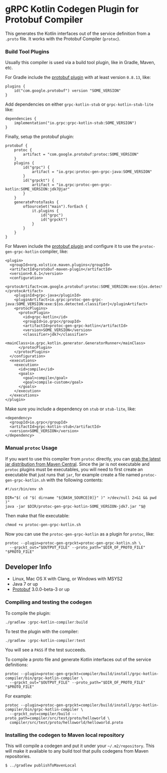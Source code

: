 gRPC Kotlin Codegen Plugin for Protobuf Compiler
================================================

This generates the Kotlin interfaces out of the service definition from a
`.proto` file. It works with the Protobuf Compiler (`protoc`).

### Build Tool Plugins

Usually this compiler is used via a build tool plugin, like in Gradle, Maven, etc.

For Gradle include the [protobuf plugin](https://github.com/google/protobuf-gradle-plugin) with at least version `0.8.13`, like:
```
plugins {
    id("com.google.protobuf") version "SOME_VERSION"
}
```

Add dependencies on either `grpc-kotlin-stub` or `grpc-kotlin-stub-lite` like:
```
dependencies {
    implementation("io.grpc:grpc-kotlin-stub:SOME_VERSION")
}
```

Finally, setup the protobuf plugin:
```
protobuf {
    protoc {
        artifact = "com.google.protobuf:protoc:SOME_VERSION"
    }
    plugins {
        id("grpc") {
            artifact = "io.grpc:protoc-gen-grpc-java:SOME_VERSION"
        }
        id("grpckt") {
            artifact = "io.grpc:protoc-gen-grpc-kotlin:SOME_VERSION:jdk7@jar"
        }
    }
    generateProtoTasks {
        ofSourceSet("main").forEach {
            it.plugins {
                id("grpc")
                id("grpckt")
            }
        }
    }
}
```

For Maven include the [protobuf plugin](https://www.xolstice.org/protobuf-maven-plugin/) and configure it to use the
`protoc-gen-grpc-kotlin` compiler, like:
```
<plugin>
  <groupId>org.xolstice.maven.plugins</groupId>
  <artifactId>protobuf-maven-plugin</artifactId>
  <version>0.6.1</version>
  <configuration>
    <protocArtifact>com.google.protobuf:protoc:SOME_VERSION:exe:${os.detected.classifier}</protocArtifact>
    <pluginId>grpc-java</pluginId>
    <pluginArtifact>io.grpc:protoc-gen-grpc-java:SOME_VERSION:exe:${os.detected.classifier}</pluginArtifact>
    <protocPlugins>
      <protocPlugin>
        <id>grpc-kotlin</id>
        <groupId>io.grpc</groupId>
        <artifactId>protoc-gen-grpc-kotlin</artifactId>
        <version>SOME_VERSION</version>
        <classifier>jdk7</classifier>
        <mainClass>io.grpc.kotlin.generator.GeneratorRunner</mainClass>
      </protocPlugin>
    </protocPlugins>
  </configuration>
  <executions>
    <execution>
      <id>compile</id>
      <goals>
        <goal>compile</goal>
        <goal>compile-custom</goal>
      </goals>
    </execution>
  </executions>
</plugin>
```

Make sure you include a dependency on `stub` or `stub-lite`, like:
```
<dependency>
  <groupId>io.grpc</groupId>
  <artifactId>grpc-kotlin-stub</artifactId>
  <version>SOME_VERSION</version>
</dependency>
```

### Manual `protoc` Usage

If you want to use this compiler from `protoc` directly, you can
[grab the latest jar distribution from Maven Central](https://repo1.maven.org/maven2/io/grpc/protoc-gen-grpc-kotlin/).
Since the jar is not executable and `protoc` plugins must be executables, you will need to first create an executable
that just runs that `jar`, for example create a file named `protoc-gen-grpc-kotlin.sh` with the following contents:
```
#!/usr/bin/env sh

DIR="$( cd "$( dirname "${BASH_SOURCE[0]}" )" >/dev/null 2>&1 && pwd )"
java -jar $DIR/protoc-gen-grpc-kotlin-SOME_VERSION-jdk7.jar "$@
```

Then make that file executable:
```
chmod +x protoc-gen-grpc-kotlin.sh
```

Now you can use the `protoc-gen-grpc-kotlin` as a plugin for `protoc`, like:
```
protoc --plugin=protoc-gen-grpckt=protoc-gen-grpc-kotlin.sh \
  --grpckt_out="$OUTPUT_FILE" --proto_path="$DIR_OF_PROTO_FILE" "$PROTO_FILE"
```

## Developer Info

* Linux, Mac OS X with Clang, or Windows with MSYS2
* Java 7 or up
* [Protobuf](https://github.com/google/protobuf) 3.0.0-beta-3 or up

### Compiling and testing the codegen

To compile the plugin:

```
./gradlew :grpc-kotlin-compiler:build
```

To test the plugin with the compiler:

```
./gradlew :grpc-kotlin-compiler:test
```

You will see a `PASS` if the test succeeds.

To compile a proto file and generate Kotlin interfaces out of the service definitions:

```
protoc --plugin=protoc-gen-grpckt=compiler/build/install/grpc-kotlin-compiler/bin/grpc-kotlin-compiler \
  --grpckt_out="$OUTPUT_FILE" --proto_path="$DIR_OF_PROTO_FILE" "$PROTO_FILE"
```

For example:
```
protoc --plugin=protoc-gen-grpckt=compiler/build/install/grpc-kotlin-compiler/bin/grpc-kotlin-compiler \
  --grpckt_out=compiler/build --proto_path=compiler/src/test/proto/helloworld \
  compiler/src/test/proto/helloworld/helloworld.proto
```

### Installing the codegen to Maven local repository

This will compile a codegen and put it under your `~/.m2/repository`. This
will make it available to any build tool that pulls codegens from Maven
repositories.

```
$ ../gradlew publishToMavenLocal
```
